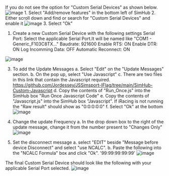If you do not see the option for "Custom Serial Devices" as shown below.
![image](https://github.com/user-attachments/assets/793b5f8c-a7f8-4cc9-9d66-1c7291b8dcbb)
	1. Select "Add/remove features" in the bottom left of SimHub
 	2. Either scroll down and find or search for "Custom Serial Devices" and enable it
  ![image](https://github.com/user-attachments/assets/1d145a58-e662-45a9-8726-603b3f99c463)
  	3. Select "Ok"







1. Create a new Custom Serial Device with the following settings
	Serial Port: Select the applicable Serial Port.It will be named like "COM1 - Generic_F103C8TX..."
	Baudrate: 921600
	Enable RTS: ON
	Enable DTR: ON
	Log Incomming Data: OFF
	Automatic Reconnect: ON

![image](https://github.com/user-attachments/assets/d9ef0980-0c84-49ee-aebb-92d579eed422)


3. To add the Update Messages
	a. Select "Edit" on the "Update Messages" section.
	b. On the pop up, select "Use Javascript"
	c. There are two files in this link that contain the Javascript required.
		https://github.com/Jordessey/JSSimsport-IFlag/tree/main/SimHub-Custom-Javascript
	d. Copy the contents of "Run_Once.js" into the SimHub box "Run Once Javascript Code"
	e. Copy the contents of "Javascript.js" into the SimHub box "Javascript".
			If iRacing is not running the "Raw result" should show as "0:0:0:0:0"
	f. Select "Ok" at the bottom
![image](https://github.com/user-attachments/assets/a7f6c3ba-9d85-4630-80db-64962cb07432)

4. Change the update Frequency
	a. In the drop down box to the right of the update message, change it from the number present to "Changes Only"
![image](https://github.com/user-attachments/assets/cfa0b1c5-974c-4147-a790-8f77f1be45e8)

6. Set the disconnect message
   a. select "EDIT" beside "Message before device Disconnect" and select "use NCALC".
   b. Paste the following into the "NCALC Formula" box and click "Ok".
   			'99:99:99:99:99'
![image](https://github.com/user-attachments/assets/7cf5bf32-5512-4538-9a48-6ceffe2770f2)



The final Custom Serial Device should look like the following with your applicable Serial Port selected.
![image](https://github.com/user-attachments/assets/28745963-a3b2-435b-8957-cbe12fb3b735)


  
